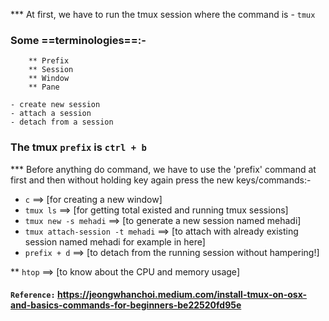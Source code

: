 *** At first, we have to run the tmux session where the command is - `tmux`

### Some ==terminologies==:-
```
    ** Prefix
    ** Session
    ** Window
    ** Pane
```

    - create new session
    - attach a session
    - detach from a session


### The tmux `prefix` is `ctrl + b`

*** Before anything do command, we have to use the 'prefix' command at first and then
without holding key again press the new keys/commands:-

* `c` ==> [for creating a new window]
* `tmux ls` ==> [for getting total existed and running tmux sessions]
* `tmux new -s mehadi`  ==> [to generate a new session named mehadi]
* `tmux attach-session -t mehadi`   ==> [to attach with already existing session named mehadi for example in here]
* `prefix + d`  ==> [to detach from the running session without hampering!]

** `htop` ==> [to know about the CPU and memory usage]


#### `Reference:` https://jeongwhanchoi.medium.com/install-tmux-on-osx-and-basics-commands-for-beginners-be22520fd95e